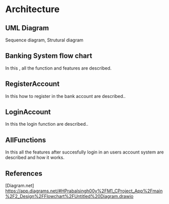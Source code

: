 # Architecture 

## UML Diagram
Sequence diagram, Strutural diagram

## Banking System flow chart
In this , all the function and features are described.
## RegisterAccount
In this how to register in the bank account are described..
## LoginAccount
In this the login function are described..
## AllFunctions
In this all the  features after succesfully login in an  users account system are described and how it works.
## References
[Diagram.net] https://app.diagrams.net/#HPrabalsingh00y%2FM1_CProject_App%2Fmain%2F2_Design%2FFlowchart%2FUntitled%20Diagram.drawio  


